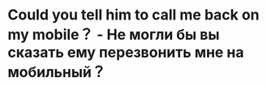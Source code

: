 # Could you tell him to call me back on my mobile？ - Не могли бы вы сказать ему перезвонить мне на мобильный？
